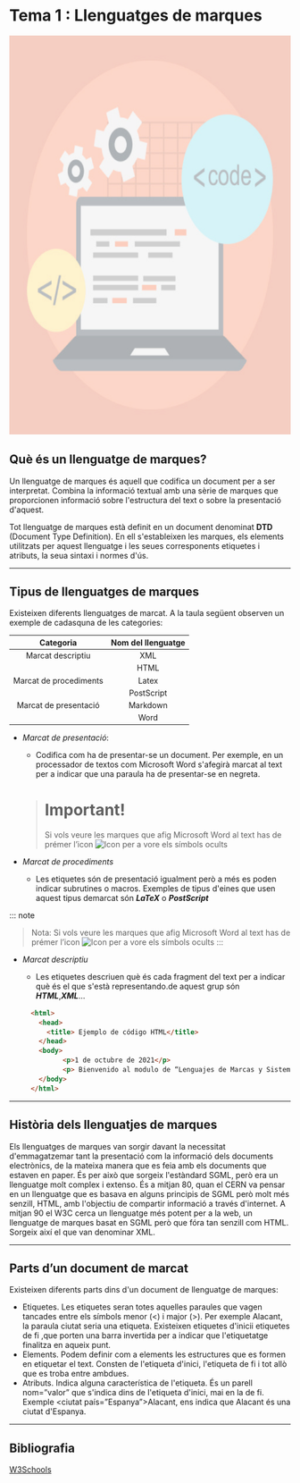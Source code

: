 # Tema 1 : Llenguatges de marques

![Imagen portada](img/Portada.png)


## Què és un llenguatge de marques?

  Un llenguatge de marques és aquell que codifica un document per a ser interpretat.
Combina la informació textual amb una sèrie de marques que proporcionen informació sobre
l'estructura del text o sobre la presentació d'aquest.

Tot llenguatge de marques està definit en un document denominat **DTD** (Document Type Definition). En ell s'estableixen les marques, els elements utilitzats per aquest llenguatge i les seues corresponents etiquetes i atributs, la seua sintaxi i normes d'ús.

- - - 


## Tipus de llenguatges de marques

Existeixen diferents llenguatges de marcat. A la taula següent observen un exemple de cadasquna de les categories:

  | Categoria               | Nom del llenguatge |
  | :---:                   | :---:              |
  | Marcat descriptiu       | XML                |
  |                         | HTML               |
  | Marcat de procediments  | Latex              |
  |                         | PostScript         |
  | Marcat de presentació   | Markdown           |
  |                         | Word               |

* *Marcat de presentació*:
  * Codifica com ha de presentar-se un document. Per exemple, en un processador de textos com Microsoft Word s'afegirà marcat al text per a indicar que una paraula ha de presentar-se en negreta.
  
  > # **Important!**
  >
  >  Si vols veure les marques que afig Microsoft Word al text has de prémer l’icon ![Icon per a vore els símbols ocults](https://support.content.office.net/es-es/media/a7915a15-beda-4cbd-9ca9-936eed874edc.png)

* *Marcat de procediments*
  * Les etiquetes són de presentació igualment però a més es poden indicar subrutines o macros. Exemples de tipus d'eines que usen aquest tipus demarcat són ***LaTeX*** o ***PostScript***

::: note
> Nota: Si vols veure les marques que afig Microsoft Word al text has de prémer l’icon ![Icon per a vore els símbols ocults](https://support.content.office.net/es-es/media/a7915a15-beda-4cbd-9ca9-936eed874edc.png)
:::

  
* *Marcat descriptiu*
  * Les etiquetes descriuen què és cada fragment del text per a indicar què és el que s'està representando.de aquest grup són ***HTML***,***XML***...
  
  

  ```html
    <html>
      <head>
        <title> Ejemplo de código HTML</title>
      </head>
      <body> 
            <p>1 de octubre de 2021</p>
            <p> Bienvenido al modulo de “Lenguajes de Marcas y Sistemas de Gestión de Información” </p>
      </body> 
    </html> 
    ```

- - -


## Història dels llenguatjes de marques

  Els llenguatges de marques van sorgir davant la necessitat d'emmagatzemar tant la presentació com la informació dels documents electrònics, de la mateixa manera que es feia amb els documents que estaven en paper. És per això que sorgeix l'estàndard SGML, però era un llenguatge molt complex i extenso. És a mitjan 80, quan el CERN va pensar en un llenguatge que es basava en alguns principis de SGML però molt més senzill, HTML, amb l'objectiu de compartir informació a través d'internet. A mitjan 90 el W3C cerca un llenguatge més potent per a la web, un llenguatge de marques basat en SGML però que fóra tan senzill com HTML. Sorgeix així el que van denominar XML.

- - -


## Parts d’un document de marcat

  Existeixen diferents parts dins d'un document de llenguatge de marques:

* Etiquetes. Les etiquetes seran totes aquelles paraules que vagen tancades entre els símbols menor (<) i major (>). Per exemple <ciudad>Alacant</ciudad>, la paraula ciutat seria una etiqueta. Existeixen etiquetes d'inici<ciudad>i etiquetes de fi </ciudad>,que porten una barra invertida per a indicar que l'etiquetatge finalitza en aqueix punt.
* Elements. Podem definir com a elements les estructures que es formen en etiquetar el text. Consten de l'etiqueta d'inici, l'etiqueta de fi i tot allò que es troba entre ambdues.
* Atributs. Indica alguna característica de l'etiqueta. És un parell nom=”valor” que s'indica dins de l'etiqueta d'inici, mai en la de fi. Exemple <ciutat país=”Espanya”>Alacant</ciutat>, ens indica que Alacant és una ciutat d'Espanya.

- - -


## Bibliografia

[W3Schools](https://www.w3schools.com)

